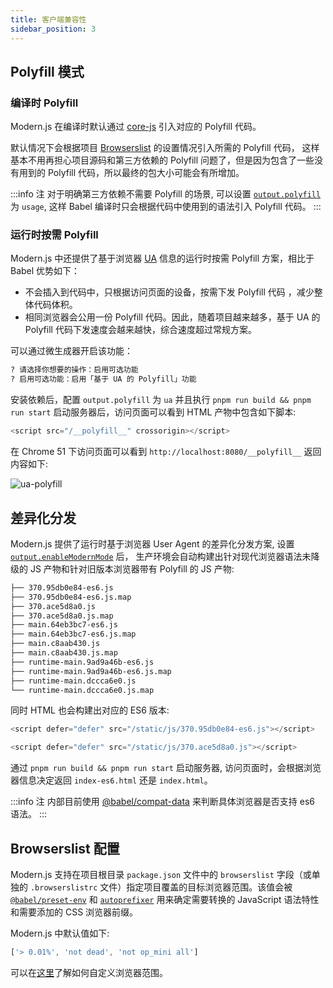 ```yaml
---
title: 客户端兼容性
sidebar_position: 3
---
```


## Polyfill 模式

### 编译时 Polyfill

Modern.js 在编译时默认通过 [core-js](https://github.com/zloirock/core-js) 引入对应的 Polyfill 代码。

默认情况下会根据项目 [Browserslist](https://github.com/browserslist/browserslist) 的设置情况引入所需的 Polyfill 代码， 这样基本不用再担心项目源码和第三方依赖的 Polyfill 问题了，但是因为包含了一些没有用到的 Polyfill 代码，所以最终的包大小可能会有所增加。

:::info 注
对于明确第三方依赖不需要 Polyfill 的场景, 可以设置 [`output.polyfill`](/docs/apis/config/output/polyfill) 为 `usage`, 这样 Babel 编译时只会根据代码中使用到的语法引入 Polyfill 代码。
:::

### 运行时按需 Polyfill

Modern.js 中还提供了基于浏览器 [UA](https://developer.mozilla.org/zh-CN/docs/Web/HTTP/Headers/User-Agent) 信息的运行时按需 Polyfill 方案，相比于 Babel 优势如下：

* 不会插入到代码中，只根据访问页面的设备，按需下发 Polyfill 代码 ，减少整体代码体积。
* 相同浏览器会公用一份 Polyfill 代码。因此，随着项目越来越多，基于 UA 的 Polyfill 代码下发速度会越来越快，综合速度超过常规方案。

可以通过微生成器开启该功能：

```bash
? 请选择你想要的操作：启用可选功能
? 启用可选功能：启用「基于 UA 的 Polyfill」功能
```

安装依赖后，配置 `output.polyfill` 为 `ua` 并且执行 `pnpm run build && pnpm run start` 启动服务器后，访问页面可以看到 HTML 产物中包含如下脚本:

```js
<script src="/__polyfill__" crossorigin></script>
```

在 Chrome 51 下访问页面可以看到 `http://localhost:8080/__polyfill__` 返回内容如下:


![ua-polyfill](https://lf3-static.bytednsdoc.com/obj/eden-cn/aphqeh7uhohpquloj/modern-js/docs/ua-polyfill.png)


## 差异化分发

Modern.js 提供了运行时基于浏览器 User Agent 的差异化分发方案, 设置 [`output.enableModernMode`](/docs/apis/config/output/enable-modern-mode) 后， 生产环境会自动构建出针对现代浏览器语法未降级的 JS 产物和针对旧版本浏览器带有 Polyfill 的 JS 产物:

```bash title="dist/static/js"
├── 370.95db0e84-es6.js
├── 370.95db0e84-es6.js.map
├── 370.ace5d8a0.js
├── 370.ace5d8a0.js.map
├── main.64eb3bc7-es6.js
├── main.64eb3bc7-es6.js.map
├── main.c8aab430.js
├── main.c8aab430.js.map
├── runtime-main.9ad9a46b-es6.js
├── runtime-main.9ad9a46b-es6.js.map
├── runtime-main.dccca6e0.js
└── runtime-main.dccca6e0.js.map
```

同时 HTML 也会构建出对应的 ES6 版本:

```js title="dist/html/main/index-es6.html"
<script defer="defer" src="/static/js/370.95db0e84-es6.js"></script>
```

```js title="dist/html/main/index.html"
<script defer="defer" src="/static/js/370.ace5d8a0.js"></script>
```

通过 `pnpm run build && pnpm run start` 启动服务器, 访问页面时，会根据浏览器信息决定返回 `index-es6.html` 还是 `index.html`。

:::info 注
内部目前使用 [@babel/compat-data](https://github.com/babel/babel/blob/main/packages/babel-compat-data/data/native-modules.json) 来判断具体浏览器是否支持 es6 语法。
:::

## Browserslist 配置

Modern.js 支持在项目根目录 `package.json` 文件中的 `browserslist` 字段（或单独的 `.browserslistrc` 文件）指定项目覆盖的目标浏览器范围。该值会被 [`@babel/preset-env`](https://babeljs.io/docs/en/babel-preset-env) 和 [`autoprefixer`](https://github.com/postcss/autoprefixer) 用来确定需要转换的 JavaScript 语法特性和需要添加的 CSS 浏览器前缀。

Modern.js 中默认值如下:

```js
['> 0.01%', 'not dead', 'not op_mini all']
```

可以在[这里](https://github.com/browserslist/browserslist)了解如何自定义浏览器范围。
